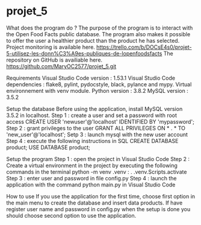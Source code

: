# projet_5

What does the program do ?
The purpose of the program is to interact with the Open Food Facts public database.
The program also makes it possible to offer the user a healthier product than the product he has selected.
Project monitoring is available here. 
https://trello.com/b/DOCsE4s0/projet-5-utilisez-les-donn%C3%A9es-publiques-de-lopenfoodsfacts
The repository on GitHub is availiable here.
https://github.com/MaryOC2577/projet_5.git

Requirements
Visual Studio Code version : 1.53.1
Visual Studio Code dependencies : flake8, pylint, pydocstyle, black, pylance and mypy.
Virtual environnement with venv module.
Python version : 3.8.2
MySQL version : 3.5.2

Setup the database
Before using the application, install MySQL version 3.5.2 in localhost.
Step 1 : create a user and set a password with root access
CREATE USER 'newuser'@'localhost' IDENTIFIED BY 'mypassword';
Step 2 : grant privileges to the user
GRANT ALL PRIVILEGES ON * . * TO 'new_user'@'localhost';
Setp 3 : launch mysql with the new user account
Step 4 : execute the following instructions in SQL
CREATE DATABASE product;
USE DATABASE product;

Setup the program
Step 1 : open the project in Visual Studio Code
Step 2 : Create a virtual environment in the project by executing the following commands in the terminal
python -m venv .venv : 
. .venv.Scripts.activate 
Step 3 : enter user and password in file config.py
Step 4 : launch the application with the command python main.py in Visual Studio Code

How to use
If you use the application for the first time, choose first option in the main menu
to create the database and insert data products.
If have register user name and password in config.py when the setup is done you 
should choose second option to use the application.

